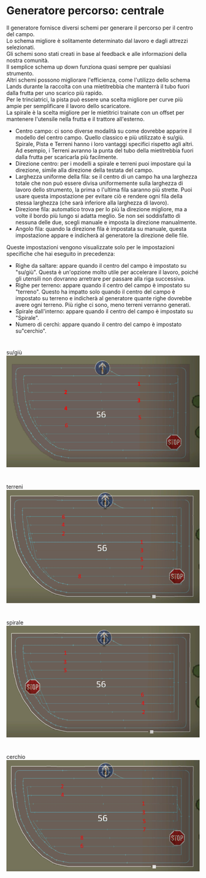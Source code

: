 # Generatore percorso: centrale

  
Il generatore fornisce diversi schemi per generare il percorso per il centro del campo.   
Lo schema migliore è solitamente determinato dal lavoro e dagli attrezzi selezionati.   
Gli schemi sono stati creati in base al feedback e alle informazioni della nostra comunità.   
Il semplice schema up down funziona quasi sempre per qualsiasi strumento.   
Altri schemi possono migliorare l'efficienza, come l'utilizzo dello schema Lands durante la raccolta con una mietitrebbia che manterrà il tubo fuori dalla frutta per uno scarico più rapido.   
Per le trinciatrici, la pista può essere una scelta migliore per curve più ampie per semplificare il lavoro dello scaricatore.   
La spirale è la scelta migliore per le mietitrici trainate con un offset per mantenere l'utensile nella frutta e il trattore all'esterno.  


  
- Centro campo: ci sono diverse modalità su come dovrebbe apparire il modello del centro campo. Quello classico e più utilizzato è su/giù.  
Spirale, Pista e Terreni hanno i loro vantaggi specifici rispetto agli altri. Ad esempio, i Terreni avranno la punta del tubo della mietitrebbia fuori dalla frutta per scaricarla più facilmente.  
- Direzione centro: per i modelli a spirale e terreni puoi impostare qui la direzione, simile alla direzione della testata del campo.  
- Larghezza uniforme della fila: se il centro di un campo ha una larghezza totale che non può essere divisa uniformemente sulla larghezza di lavoro dello strumento, la prima o l'ultima fila saranno più strette. Puoi usare questa impostazione per evitare ciò e rendere ogni fila della stessa larghezza (che sarà inferiore alla larghezza di lavoro).  
- Direzione fila: automatico trova per lo più la direzione migliore, ma a volte il bordo più lungo si adatta meglio. Se non sei soddisfatto di nessuna delle due, scegli manuale e imposta la direzione manualmente.  
- Angolo fila: quando la direzione fila è impostata su manuale, questa impostazione appare e indicherà al generatore la direzione delle file.  
  
Queste impostazioni vengono visualizzate solo per le impostazioni specifiche che hai eseguito in precedenza:  
- Righe da saltare: appare quando il centro del campo è impostato su "su/giù". Questa è un'opzione molto utile per accelerare il lavoro, poiché gli utensili non dovranno arretrare per passare alla riga successiva.  
- Righe per terreno: appare quando il centro del campo è impostato su "terreno". Questo ha impatto solo quando il centro del campo è impostato su terreno e indicherà al generatore quante righe dovrebbe avere ogni terreno. Più righe ci sono, meno terreni verranno generati.  
- Spirale dall'interno: appare quando il centro del campo è impostato su "Spirale".  
- Numero di cerchi: appare quando il centro del campo è impostato su"cerchio".  


# 
su/giù
![Image](../assets/images/updown_0_0_1024_591.png)

# 
terreni
![Image](../assets/images/lands_0_0_1024_599.png)

# 
spirale
![Image](../assets/images/spiral_0_0_1024_590.png)

# 
cerchio
![Image](../assets/images/racetrack_0_0_1024_589.png)

